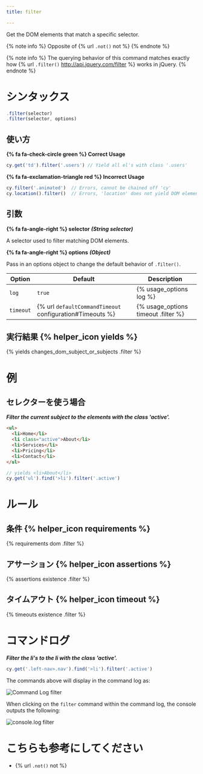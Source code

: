 ```yaml
---
title: filter

---
```


Get the DOM elements that match a specific selector.

{% note info %}
Opposite of {% url `.not()` not %}
{% endnote %}

{% note info %}
The querying behavior of this command matches exactly how {% url `.filter()` http://api.jquery.com/filter %} works in jQuery.
{% endnote %}

# シンタックス

```javascript
.filter(selector)
.filter(selector, options)
```

## 使い方

**{% fa fa-check-circle green %} Correct Usage**

```javascript
cy.get('td').filter('.users') // Yield all el's with class '.users'
```

**{% fa fa-exclamation-triangle red %} Incorrect Usage**

```javascript
cy.filter('.animated')  // Errors, cannot be chained off 'cy'
cy.location().filter()  // Errors, 'location' does not yield DOM element
```

## 引数

**{% fa fa-angle-right %} selector**  ***(String selector)***

A selector used to filter matching DOM elements.

**{% fa fa-angle-right %} options**  ***(Object)***

Pass in an options object to change the default behavior of `.filter()`.

Option | Default | Description
--- | --- | ---
`log` | `true` | {% usage_options log %}
`timeout` | {% url `defaultCommandTimeout` configuration#Timeouts %} | {% usage_options timeout .filter %}

## 実行結果 {% helper_icon yields %}

{% yields changes_dom_subject_or_subjects .filter %}

# 例

## セレクターを使う場合

***Filter the current subject to the elements with the class 'active'.***

```html
<ul>
  <li>Home</li>
  <li class="active">About</li>
  <li>Services</li>
  <li>Pricing</li>
  <li>Contact</li>
</ul>
```

```javascript
// yields <li>About</li>
cy.get('ul').find('>li').filter('.active')
```

# ルール

## 条件 {% helper_icon requirements %}

{% requirements dom .filter %}

## アサーション {% helper_icon assertions %}

{% assertions existence .filter %}

## タイムアウト {% helper_icon timeout %}

{% timeouts existence .filter %}

# コマンドログ

***Filter the li's to the li with the class 'active'.***

```javascript
cy.get('.left-nav>.nav').find('>li').filter('.active')
```

The commands above will display in the command log as:

![Command Log filter](/img/api/filter/filter-el-by-selector.png)

When clicking on the `filter` command within the command log, the console outputs the following:

![console.log filter](/img/api/filter/console-shows-list-and-filtered-element.png)

# こちらも参考にしてください

- {% url `.not()` not %}
